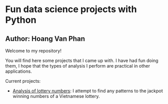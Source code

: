 # Fun data science projects with Python
## Author: Hoang Van Phan

Welcome to my repository!

You will find here some projects that I came up with. I have had fun doing them, I hope that the types of analysis I perform are practical in other applications.

Current projects:
* [Analysis of lottery numbers](https://github.com/hoangvanphan/fun_projects/blob/master/vietlott/analyze_winning_numbers.ipynb): I attempt to find any patterns to the jackpot winning numbers of a Vietnamese lottery.
